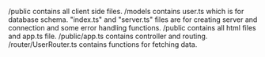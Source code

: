 /public contains all client side files.
/models contains user.ts which is for database schema.
"index.ts" and "server.ts" files are for creating server and connection and some error handling functions.
/public contains all html files and app.ts file.
/public/app.ts contains controller and routing.
/router/UserRouter.ts contains functions for fetching data.
